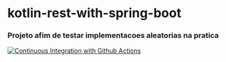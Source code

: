 # kotlin-rest-with-spring-boot

### Projeto afim de testar implementacoes aleatorias na pratica

[![Continuous Integration with Github Actions](https://github.com/Douglas-av/kotlin-rest-with-spring-boot/actions/workflows/continouos_integration.yml/badge.svg)](https://github.com/Douglas-av/kotlin-rest-with-spring-boot/actions/workflows/continouos_integration.yml)

